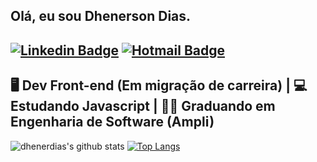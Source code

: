 ## Olá, eu sou Dhenerson Dias.

## [![Linkedin Badge](https://img.shields.io/badge/-Dhenerson-blue?style=flat-square&logo=Linkedin&logoColor=white&link=https://www.linkedin.com/in/dhenerson/?locale=en_US)](https://www.linkedin.com/in/guimatheus92/?locale=en_US) [![Hotmail Badge](https://img.shields.io/badge/-dhenerson_dias@hotmail.com-0078D4?style=flat-square&logo=microsoft-outlook&logoColor=white&link=mailto:guilherme_matheus12@hotmail.com)](mailto:dhenerson_dias@hotmail.com)

## 🖥️ Dev Front-end (Em migração de carreira) | 💻 Estudando Javascript | 🧑‍🎓 Graduando em Engenharia de Software (Ampli)

![dhenerdias's github stats](https://github-readme-stats.vercel.app/api?username=dhenerdias&show_icons=true&hide_border=true)
[![Top Langs](https://github-readme-stats.vercel.app/api/top-langs/?username=dhenerdias&hide=html&layout=compact&langs_count=10)](https://github.com/dhenerdias/github-readme-stats)
